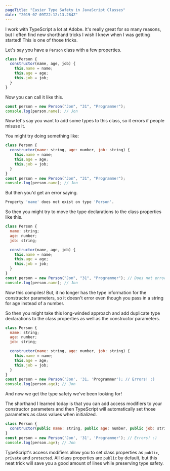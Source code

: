 ```yaml
---
pageTitle: "Easier Type Safety in JavaScript Classes"
date: "2019-07-09T22:12:13.284Z"
---
```


I work with TypeScript a lot at Adobe. It's really great for so many reasons, but I often find new shorthand tricks I wish I knew when I was getting started! This is one of those tricks.

Let's say you have a `Person` class with a few properties.

```javascript
class Person {
  constructor(name, age, job) {
    this.name = name;
    this.age = age;
    this.job = job;
  }
}
```

Now you can call it like this.

```javascript
const person = new Person("Jon", "31", "Programmer");
console.log(person.name); // Jon
```

Now let's say you want to add some types to this class, so it errors if people misuse it.

You might try doing something like:

```javascript
class Person {
  constructor(name: string, age: number, job: string) {
    this.name = name;
    this.age = age;
    this.job = job;
  }
}
const person = new Person("Jon", "31", "Programmer");
console.log(person.name); // Jon
```

But then you'd get an error saying.

```bash
Property 'name' does not exist on type 'Person'.
```

So then you might try to move the type declarations to the class properties like this.

```javascript
class Person {
  name: string;
  age: number;
  job: string;

  constructor(name, age, job) {
    this.name = name;
    this.age = age;
    this.job = job;
  }
}
const person = new Person("Jon", "31", "Programmer"); // Does not error :(
console.log(person.name); // Jon
```

Now this compiles! But, it no longer has the type information for the constructor parameters, so it doesn't error even though you pass in a string for age instead of a number.

So then you might take this long-winded approach and add duplicate type declarations to the class properties as well as the constructor parameters.

```javascript
class Person {
  name: string;
  age: number;
  job: string;

  constructor(name: string, age: number, job: string) {
    this.name = name;
    this.age = age;
    this.job = job;
  }
}
const person = new Person('Jon', '31, 'Programmer'); // Errors! :)
console.log(person.age); // Jon
```

And now we get the type safety we've been looking for!

The shorthand I learned today is that you can add access modifiers to your constructor parameters and then TypeScript will automatically set those parameters as class values when initialized.

```javascript
class Person {
  constructor(public name: string, public age: number, public job: string) {}
}
const person = new Person('Jon', '31', 'Programmer'); // Errors! :)
console.log(person.age); // Jon
```

TypeScript's access modifiers allow you to set class properties as `public`, `private` and `protected`. All class properties are `public` by default, but this neat trick will save you a good amount of lines while preserving type safety.
